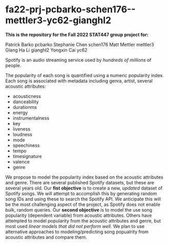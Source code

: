 # fa22-prj-pcbarko-schen176--mettler3-yc62-gianghl2

**This is the repository for the Fall 2022 STAT447 group project for:**

Patrick Barko pcbarko
Stephanie Chen schen176
Matt Mettler mettler3
Giang Ha Li gianghl2
Yongxin Cai yc62

Spotify is an audio streaming service used by *hundreds of millions* of people. 

The popularity of each song is quantified using a numeric popularity index. Each song is associated with metadata including genra, artist, several acoustic attributes:
- acousticness
- danceability
- durationms
- energy
- instrumentalness
- key
- liveness
- loudness
- mode
- speechiness
- tempo
- timesignature
- valence
- genre

We propose to model the popularity index based on the acoustic attributes and genre. There are several published Spotify datasets, but these are several years old. Our **fist objective** is to create a new, *updated* dataset of Spotify songs. We will attempt to accomplish this by generating random song IDs and using these to search the Spotify API. We anticipate this will be the most challenging aspect of the project, as Spotify does not enable bulk, random queries. Our **second objective** is to model the use song popularity (dependent variable) from acoustic attributes. Others have attempted to model popularity from the acoustic attributes and genre, but most used *linear models that did not perform well*. We plan to use alternative approaches to modeling/predicting song popualrity from acoustic attributes and compare them. 

